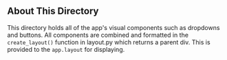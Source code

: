 <h2>About This Directory</h2>

This directory holds all of the app's visual components such as dropdowns and buttons. All components are combined and formatted in the `create_layout()` function in layout.py which returns a parent div. This is provided to the `app.layout` for displaying.